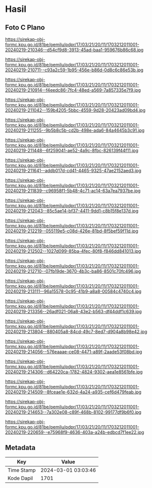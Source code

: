 # Hasil

## Foto C Plano

https://sirekap-obj-formc.kpu.go.id/81be/pemilu/pdpr/17/03/21/20/11/1703212011001-20240219-210346--d54cf9d8-3913-45ad-baa1-959676b86c68.jpg

https://sirekap-obj-formc.kpu.go.id/81be/pemilu/pdpr/17/03/21/20/11/1703212011001-20240219-210711--c93a2c59-1b95-456e-b86d-0d8c6c86e53b.jpg

https://sirekap-obj-formc.kpu.go.id/81be/pemilu/pdpr/17/03/21/20/11/1703212011001-20240219-210914--f4eedc86-7fc4-48ed-a569-7a857335e7f9.jpg

https://sirekap-obj-formc.kpu.go.id/81be/pemilu/pdpr/17/03/21/20/11/1703212011001-20240219-211042--159b4205-5bbc-4559-9d28-20423ad09bd4.jpg

https://sirekap-obj-formc.kpu.go.id/81be/pemilu/pdpr/17/03/21/20/11/1703212011001-20240219-211255--9b5b8c5b-cd2b-498e-ada6-84a4645b3c91.jpg

https://sirekap-obj-formc.kpu.go.id/81be/pemilu/pdpr/17/03/21/20/11/1703212011001-20240219-211448--6f259041-ae52-4a9c-8fbc-826139f44f11.jpg

https://sirekap-obj-formc.kpu.go.id/81be/pemilu/pdpr/17/03/21/20/11/1703212011001-20240219-211641--addb017d-cd41-4465-9325-47ae2152aed3.jpg

https://sirekap-obj-formc.kpu.go.id/81be/pemilu/pdpr/17/03/21/20/11/1703212011001-20240219-211839--c96958f1-5b48-4c71-ac14-63a7ea7937be.jpg

https://sirekap-obj-formc.kpu.go.id/81be/pemilu/pdpr/17/03/21/20/11/1703212011001-20240219-212043--85c5ae14-bf37-4411-9dd1-c8b15f8e137d.jpg

https://sirekap-obj-formc.kpu.go.id/81be/pemilu/pdpr/17/03/21/20/11/1703212011001-20240219-212219--055119e5-c08d-426e-81bd-8f5bef59f11d.jpg

https://sirekap-obj-formc.kpu.go.id/81be/pemilu/pdpr/17/03/21/20/11/1703212011001-20240219-212502--1027d099-85ba-4fec-80f8-f846dd841013.jpg

https://sirekap-obj-formc.kpu.go.id/81be/pemilu/pdpr/17/03/21/20/11/1703212011001-20240219-212710--07fb19de-3670-4b3c-ba86-8501c70fc496.jpg

https://sirekap-obj-formc.kpu.go.id/81be/pemilu/pdpr/17/03/21/20/11/1703212011001-20240219-213111--96a15578-0c95-41b9-a8a8-00584c4740c4.jpg

https://sirekap-obj-formc.kpu.go.id/81be/pemilu/pdpr/17/03/21/20/11/1703212011001-20240219-213356--26adf021-06a8-43e2-b563-df44ddf1c639.jpg

https://sirekap-obj-formc.kpu.go.id/81be/pemilu/pdpr/17/03/21/20/11/1703212011001-20240219-213804--880405a8-84cd-49c7-8ed7-d904a8b98e42.jpg

https://sirekap-obj-formc.kpu.go.id/81be/pemilu/pdpr/17/03/21/20/11/1703212011001-20240219-214056--576eaaae-ce08-4471-a89f-2aade53f08bd.jpg

https://sirekap-obj-formc.kpu.go.id/81be/pemilu/pdpr/17/03/21/20/11/1703212011001-20240219-214306--d64220ca-1782-4824-9302-aea1e8561bfe.jpg

https://sirekap-obj-formc.kpu.go.id/81be/pemilu/pdpr/17/03/21/20/11/1703212011001-20240219-214509--8fceae1e-632d-4a24-a935-cef6d479feab.jpg

https://sirekap-obj-formc.kpu.go.id/81be/pemilu/pdpr/17/03/21/20/11/1703212011001-20240219-214653--7a302e08-c89f-468b-8102-99177df9b6f0.jpg

https://sirekap-obj-formc.kpu.go.id/81be/pemilu/pdpr/17/03/21/20/11/1703212011001-20240219-220659--e75968f9-4636-403a-a24b-edbcd7f1ee22.jpg


## Metadata

| Key        | Value               |
| ---------- | ------------------- |
| Time Stamp | 2024-03-01 03:03:46 |
| Kode Dapil | 1701                |



